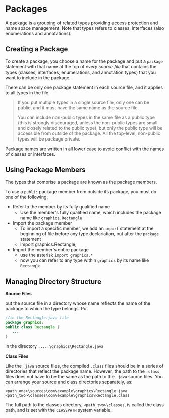 # Packages

A package is a grouping of related types providing access protection and name space management. Note that types refers to classes, interfaces (also enumerations and annotations).

## Creating a Package

To create a package, you choose a name for the package and put a `package` statement with that name at the top of *every source file* that contains the types (classes, interfaces, enumerations, and annotation types) that you want to include in the package.

There can be only one package statement in each source file, and it applies to all types in the file.
> If you put multiple types in a single source file, only one can be public, and it must have the same name as the source file.
>
> You can include non-public types in the same file as a public type (this is strongly discouraged, unless the non-public types are small and closely related to the public type), but only the public type will be accessible from outside of the package. All the top-level, non-public types will be package private.

Package names are written in all lower case to avoid conflict with the names of classes or interfaces.

## Using Package Members

The types that comprise a package are known as the package members.

To use a `public` package member from outside its package, you must do one of the following:

- Refer to the member by its fully qualified name
  - Use the member's fully qualified name, which includes the package name like `graphics.Rectangle`
- Import the package member
  - To import a specific member, we add an `import` statement at the beginning of file before any type declariation, but after the `package` statement
  - import graphics.Rectangle;
- Import the member's entire package
  - use the asterisk `import graphics.*`
  - now you can refer to any type within `graphics` by its name like `Rectangle`

## Managing Directory Structure

**Source Files**

put the source file in a directory whose name reflects the name of the package to which the type belongs. Put

```java
//in the Rectangle.java file 
package graphics;
public class Rectangle {
   ... 
}
```

in the directory `.....\graphics\Rectangle.java`

**Class Files**

Like the `.java` source files, the compiled `.class` files should be in a series of directories that reflect the package name. However, the path to the `.class` files does not have to be the same as the path to the `.java` source files. You can arrange your source and class directories separately, as:

```
<path_one>\sources\com\example\graphics\Rectangle.java
<path_two>\classes\com\example\graphics\Rectangle.class
```

The full path to the classes directory, `<path_two>\classes`, is called the class path, and is set with the `CLASSPATH` system variable. 
